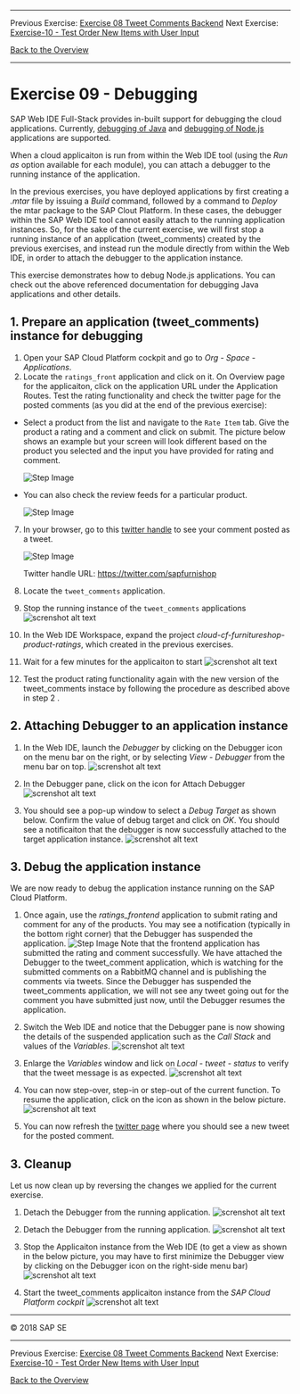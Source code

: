 - - - -
Previous Exercise: [Exercise 08 Tweet Comments Backend](../Exercise-08-Tweet-Comments-Backend) Next Exercise: [Exercise-10 - Test Order New Items with User Input](../Exercise-10-Test-Order-New-Items-with-User-Input)

[Back to the Overview](../README.md)
- - - -

# Exercise 09 - Debugging

SAP Web IDE Full-Stack provides in-built support for debugging the cloud applications. Currently, [debugging of Java](https://help.sap.com/viewer/825270ffffe74d9f988a0f0066ad59f0/CF/en-US/a0f95901ab6c46a0b16c92eb313c6b08.html?q=debugging) and [debugging of Node.js](https://help.sap.com/viewer/825270ffffe74d9f988a0f0066ad59f0/CF/en-US/af6cc561014f4763837be143a4173a0a.html?q=debugging) applications are supported.

When a cloud applicaiton is run from within the Web IDE tool (using the _Run as_ option available for each module), you can attach a debugger to the running instance of the application.

In the previous exercises, you have deployed applications by first creating a _.mtar_ file by issuing a _Build_ command, followed by a command to _Deploy_ the mtar package to the SAP Clout Platform. In these cases, the debugger within the SAP Web IDE tool cannot easily attach to the running application instances. So, for the sake of the current exercise, we will first stop a running instance of an application (tweet_comments) created by the previous exercises, and instead run the module directly from within the Web IDE, in order to attach the debugger to the application instance.

This exercise demonstrates how to debug Node.js applications.  You can check out the above referenced documentation for debugging Java applications and other details.

## 1. Prepare an application (tweet_comments) instance for debugging
1. Open your SAP Cloud Platform cockpit and go to _Org - Space - Applications_.
2. Locate the `ratings_front` application and click on it. On Overview page for the applicaiton, click on the application URL under the Application Routes. Test the rating functionality and check the twitter page for the posted comments (as you did at the end of the previous exercise):
- Select a product from the list and navigate to the `Rate Item` tab. Give the product a rating and a comment and click on submit. The picture below shows an example but your screen will look different based on the product you selected and the input you have provided for rating and comment.

   ![Step Image](images/Exercise8_5-6_provide_rating.png)

 - You can also check the review feeds for a particular product.

   ![Step Image](images/Exercise8_5-6_check_comments.png)

7. In your browser, go to this [twitter handle](https://twitter.com/sapfurnishop) to see your comment posted as a tweet.

   ![Step Image](images/Exercise8_5-7_review_tweet.png)


    Twitter handle URL: https://twitter.com/sapfurnishop
3. Locate the `tweet_comments` application.
4. Stop the running instance of the `tweet_comments` applications
![screnshot alt text](images/stop_tweet_comments.jpg)
5. In the Web IDE Workspace, expand the project _cloud-cf-furnitureshop-product-ratings_, which created in the previous exercises.
6. Wait for a few minutes for the applicaiton to start
![screnshot alt text](images/RunningApp_in_WebIDE.jpg)
7. Test the product rating functionality again with the new version of the tweet_comments instace by following the procedure as described above in step 2 .

## 2. Attaching Debugger to an application instance
1.	In the Web IDE, launch the _Debugger_ by clicking on the Debugger icon on the menu bar on the right, or by selecting _View - Debugger_ from the menu bar on top.
![screnshot alt text](images/Debugger_icon.jpg)

2.	In the Debugger pane, click on the icon for Attach Debugger
![screnshot alt text](images/Attach_Debugger.jpg)

3.	You should see a pop-up window to select a _Debug Target_ as shown below. Confirm the value of debug target and click on _OK_. You should see a notificaiton that the debugger is now successfully attached to the target application instance.
![screnshot alt text](images/Select_Debug_Target.jpg)	

## 3. Debug the application instance
We are now ready to debug the application instance running on the SAP Cloud Platform.
1.	Once again, use the _ratings_frontend_ application to submit rating and comment for any of the products.  You may see a notification (typically in the bottom right corner) that the Debugger has suspended the application.
![Step Image](images/Exercise8_5-6_provide_rating.png)
    Note that the frontend application has submitted the rating and comment successfully. We have attached the Debugger to the tweet_comment application, which is watching for the submitted comments on a RabbitMQ channel and is publishing the comments via tweets. Since the Debugger has suspended the tweet_comments application, we will not see any tweet going out for the comment you have submitted just now, until the Debugger resumes the application.

2.	Switch the Web IDE and notice that the Debugger pane is now showing the details of the suspended application such as the _Call Stack_ and values of the _Variables_.
![screnshot alt text](images/Debugger_View.jpg)

3.	Enlarge the  _Variables_ window and lick on _Local - tweet - status_ to verify that the tweet message is as expected.
![screnshot alt text](images/Variables_View.jpg)

3.	You can now step-over, step-in or step-out of the current function. To resume the application, click on the icon as shown in the below picture.
![screnshot alt text](images/Resume_Application.jpg)

4. You can now refresh the [twitter page](https://twitter.com/sapfurnishop) where you should see a new tweet for the posted comment. 

## 3. Cleanup
Let us now clean up by reversing the changes we applied for the current exercise.
1.	Detach the Debugger from the running application.
![screnshot alt text](images/Detach_Debugger.jpg)

1.	Detach the Debugger from the running application.
![screnshot alt text](images/Detach_Debugger.jpg)

2. Stop the Applicaiton instance from the Web IDE (to get a view as shown in the below picture, you may have to first minimize the Debugger view by clicking on the Debugger icon on the right-side menu bar)
![screnshot alt text](images/Stop_Application.jpg)

2. Start the tweet_comments applicaiton instance from the _SAP Cloud Platform cockpit_
![screnshot alt text](images/Start_tweet_comments_app.jpg)
- - - -
© 2018 SAP SE
- - - -
Previous Exercise: [Exercise 08 Tweet Comments Backend](../Exercise-08-Tweet-Comments-Backend) Next Exercise: [Exercise-10 - Test Order New Items with User Input](../Exercise-10-Test-Order-New-Items-with-User-Input)

[Back to the Overview](../README.md)